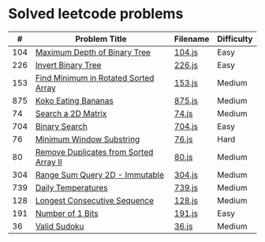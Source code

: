 # Solved leetcode problems

| #   | Problem Title                                                                                                           | Filename           | Difficulty |
| --- | ----------------------------------------------------------------------------------------------------------------------- | ------------------ | ---------- |
| 104 | [Maximum Depth of Binary Tree](https://leetcode.com/problems/maximum-depth-of-binary-tree/)                             | [104.js](./104.js) | Easy       |
| 226 | [Invert Binary Tree](https://leetcode.com/problems/invert-binary-tree/)                                                 | [226.js](./226.js) | Easy       |
| 153 | [Find Minimum in Rotated Sorted Array](https://leetcode.com/problems/find-minimum-in-rotated-sorted-array/description/) | [153.js](./153.js) | Medium     |
| 875 | [Koko Eating Bananas](https://leetcode.com/problems/koko-eating-bananas/)                                               | [875.js](./875.js) | Medium     |
| 74  | [Search a 2D Matrix](https://leetcode.com/problems/search-a-2d-matrix/)                                                 | [74.js](./74.js)   | Medium     |
| 704 | [Binary Search](https://leetcode.com/problems/binary-search/)                                                           | [704.js](./704.js) | Easy       |
| 76  | [Minimum Window Substring](https://leetcode.com/problems/minimum-window-substring/)                                     | [76.js](./76.js)   | Hard       |
| 80  | [Remove Duplicates from Sorted Array II](https://leetcode.com/problems/remove-duplicates-from-sorted-array-ii/)         | [80.js](./80.js)   | Medium     |
| 304 | [Range Sum Query 2D - Immutable](https://leetcode.com/problems/range-sum-query-2d-immutable/)                           | [304.js](./304.js) | Medium     |
| 739 | [Daily Temperatures](https://leetcode.com/problems/daily-temperatures/)                                                 | [739.js](./739.js) | Medium     |
| 128 | [Longest Consecutive Sequence](https://leetcode.com/problems/longest-consecutive-sequence/)                             | [128.js](./128.js) | Medium     |
| 191 | [Number of 1 Bits](https://leetcode.com/problems/number-of-1-bits/)                                                     | [191.js](./191.js) | Easy       |
| 36  | [Valid Sudoku](https://leetcode.com/problems/valid-sudoku/)                                                             | [36.js](./36.js)   | Medium     |
